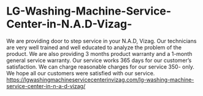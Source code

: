 # LG-Washing-Machine-Service-Center-in-N.A.D-Vizag-
We are providing door to step service in your N.A.D, Vizag. Our technicians are very well trained and well educated to analyze the problem of the product. We are also providing 3 months product warranty and a 1-month general service warranty. Our service works 365 days for our customer’s satisfaction. We can charge reasonable charges for our service 350\- only. We hope all our customers were satisfied with our service.  https://lgwashingmachineservicecenterinvizag.com/lg-washing-machine-service-center-in-n-a-d-vizag/
